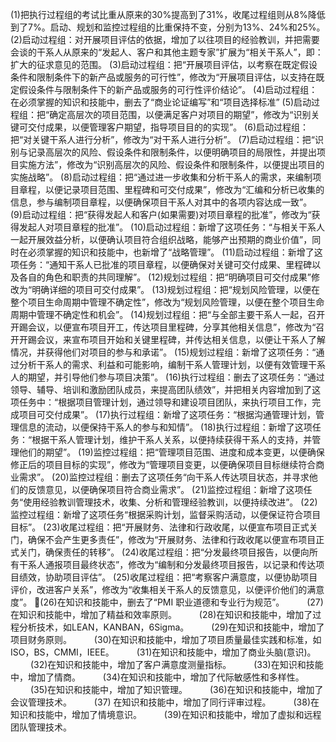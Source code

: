 (1)把执行过程组的考试比重从原来的30%提高到了31%，收尾过程组则从8%降低到了7%。启动、规划和监控过程组的比重保持不变，分别为13%、24%和25%。
(2)启动过程组：对开展项目评估的依据，增加了以往项目的经验教训，并把需要会谈的干系人从原来的“发起人、客户和其他主题专家”扩展为“相关干系人”，即：扩大的征求意见的范围。
(3)启动过程组：把“开展项目评估，以考察在既定假设条件和限制条件下的新产品或服务的可行性”，修改为“开展项目评估，以支持在既定假设条件与限制条件下的新产品或服务的可行性评价结论”。
(4)启动过程组：在必须掌握的知识和技能中，删去了“商业论证编写”和“项目选择标准”
(5)启动过程组：把“确定高层次的项目范围，以便满足客户对项目的期望”，修改为“识别关键可交付成果，以便管理客户期望，指导项目目的的实现”。
(6)启动过程组：把“对关键干系人进行分析”，修改为“对干系人进行分析”。
(7)启动过程组：把“识别与记录高层次的风险、假设条件和限制条件，以便明确项目的局限性，并提出项目实施方法”，修改为“识别高层次的风险、假设条件和限制条件，以便提出项目的实施战略”。
(8)启动过程组：把“通过进一步收集和分析干系人的需求，来编制项目章程，以便记录项目范围、里程碑和可交付成果”，修改为“汇编和分析已收集的信息，参与编制项目章程，以便确保项目干系人对其中的各项内容达成一致”。
(9)启动过程组：把“获得发起人和客户(如果需要)对项目章程的批准”，修改为“获得发起人对项目章程的批准”。
(10)启动过程组：新增了这项任务：“与相关干系人一起开展效益分析，以便确认项目符合组织战略，能够产出预期的商业价值”，同时在必须掌握的知识和技能中，也新增了“战略管理”。
(11)启动过程组：新增了这项任务：“通知干系人已批准的项目章程，以便确保对关键可交付成果、里程碑以及各自的角色和职责的共同理解”。
(12)规划过程组：把“明确项目可交付成果”修改为“明确详细的项目可交付成果”。
(13)规划过程组：把“规划风险管理，以便在整个项目生命周期中管理不确定性”，修改为“规划风险管理，以便在整个项目生命周期中管理不确定性和机会”。
(14)规划过程组：把“与全部主要干系人一起，召开开踢会议，以便宣布项目开工，传达项目里程碑，分享其他相关信息”，修改为“召开开踢会议，来宣布项目开始和关键里程碑，并传达相关信息，以便让干系人了解情况，并获得他们对项目的参与和承诺”。
(15)规划过程组：新增了这项任务：“通过分析干系人的需求、利益和可能影响，编制干系人管理计划，以便有效管理干系人的期望，并引导他们参与项目决策”。
(16)执行过程组：删去了这项任务：“通过领导、辅导、培训和激励团队成员，来提高团队绩效”，并把相关内容增加到了这项任务中：“根据项目管理计划，通过领导和建设项目团队，来执行项目工作，完成项目可交付成果”。
(17)执行过程组：新增了这项任务：“根据沟通管理计划，管理信息的流动，以便保持干系人的参与和知情”。
(18)执行过程组：新增了这项任务：“根据干系人管理计划，维护干系人关系，以便持续获得干系人的支持，并管理他们的期望”。
(19)监控过程组：把“管理项目范围、进度和成本变更，以便确保修正后的项目目标的实现”，修改为“管理项目变更，以便确保项目目标继续符合商业需求”。
(20)监控过程组：删去了这项任务“向干系人传达项目状态，并寻求他们的反馈意见，以便确保项目符合商业需求”。
(21)监控过程组：新增了这项任务“使用经验教训管理技术，收集、分析和管理经验教训，以便持续改进”。
(22) 监控过程组：新增了这项任务“根据采购计划，监督采购活动，以便保证符合项目目标”。
(23)收尾过程组：把“开展财务、法律和行政收尾，以便宣布项目正式关门，确保不会产生更多责任”，修改为“开展财务、法律和行政收尾以便宣布项目正式关门，确保责任的转移”。
(24)收尾过程组：把“分发最终项目报告，以便向所有干系人通报项目最终状态”，修改为“编制和分发最终项目报告，以记录和传达项目绩效，协助项目评估”。
(25)收尾过程组：把“考察客户满意度，以便协助项目评价，改进客户关系”，修改为“收集相关干系人的反馈意见，以便评价他们的满意度”。
(26)在知识和技能中，删去了“PMI 职业道德和专业行为规范”。
　　
(27)在知识和技能中，增加了精益和效率原则。
　　
(28)在知识和技能中，增加了过程分析技术，如LEAN，KANBAN，6Sigma。
　　
(29)在知识和技能中，增加了项目财务原则。
　　
(30)在知识和技能中，增加了项目质量最佳实践和标准，如ISO，BS，CMMI，IEEE。
　　
(31)在知识和技能中，增加了商业头脑(意识)。
　　
(32)在知识和技能中，增加了客户满意度测量指标。
　　
(33)在知识和技能中，增加了情商。
　　
(34)在知识和技能中，增加了代际敏感性和多样性。
　　
(35)在知识和技能中，增加了知识管理。
　　
(36)在知识和技能中，增加了会议管理技术。
　　
(37) 在知识和技能中，增加了同行评审过程。
　　
(38)在知识和技能中，增加了情境意识。
　　
(39)在知识和技能中，增加了虚拟和远程团队管理技术。
